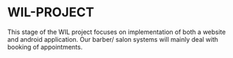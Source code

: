 # WIL-PROJECT

This stage of the WIL project focuses on implementation of both a website and android application. 
Our barber/ salon systems will mainly deal with booking of appointments. 
